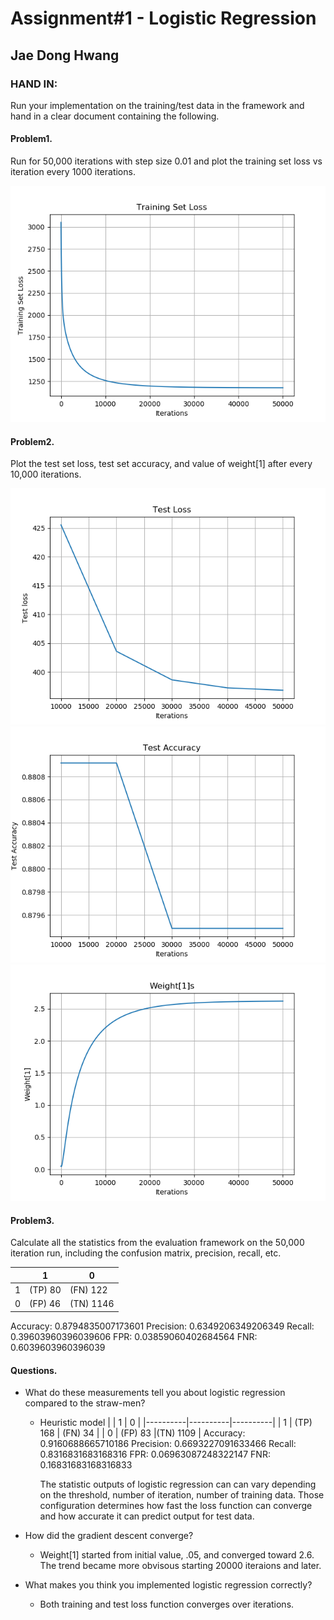 # Assignment#1 - Logistic Regression

## Jae Dong Hwang

### HAND IN:
Run your implementation on the training/test data in the framework and hand in a clear document containing the following.

#### Problem1.
Run for 50,000 iterations with step size 0.01 and plot the training set loss vs iteration every 1000 iterations.

![Loss Function](training_set_loss_50000.png)

#### Problem2.
Plot the test set loss, test set accuracy, and value of weight[1] after every 10,000 iterations.

![test_loss](test_loss_50000.png)
![test_accuracy](test_accuracy_vs_iters_50000.png)
![w1](w1_50000.png)

#### Problem3.
Calculate all the statistics from the evaluation framework on the 50,000 iteration run, including the confusion matrix, precision, recall, etc.

|          |    1     |    0     |
|----------|----------|----------|
|    1     | (TP) 80  | (FN) 122 |
|    0     | (FP) 46  |(TN) 1146 |

Accuracy: 0.8794835007173601
Precision: 0.6349206349206349
Recall: 0.39603960396039606
FPR: 0.03859060402684564
FNR: 0.6039603960396039

#### Questions.
* What do these measurements tell you about logistic regression compared to the straw-men?

  * Heuristic model
    |          |    1     |    0     |
    |----------|----------|----------|
    |    1     | (TP) 168 | (FN) 34  |
    |    0     | (FP) 83  |(TN) 1109 |
    Accuracy: 0.9160688665710186
    Precision: 0.6693227091633466
    Recall: 0.8316831683168316
    FPR: 0.06963087248322147
    FNR: 0.16831683168316833

    The statistic outputs of logistic regression can can vary depending on the threshold, number of iteration, number of training data. Those configuration determines how fast the loss function can converge and how accurate it can predict output for test data.

* How did the gradient descent converge?
  * Weight[1] started from initial value, .05, and converged toward 2.6. The trend became more obvisous starting 20000 iteraions and later.
  
* What makes you think you implemented logistic regression correctly?
  * Both training and test loss function converges over iterations. 